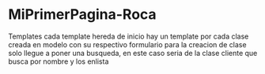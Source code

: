 # MiPrimerPagina-Roca
Templates
cada template hereda de inicio 
hay un template por cada clase creada en modelo con su respectivo formulario para la creacion de clase
solo llegue a poner una busqueda, en este caso seria de la clase cliente que busca por nombre y los enlista

